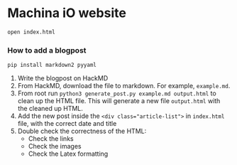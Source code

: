 # Machina iO website

```bash
open index.html
```

### How to add a blogpost

```
pip install markdown2 pyyaml
```

1. Write the blogpost on HackMD
2. From HackMD, download the file to markdown. For example, `example.md`.
3. From root run `python3 generate_post.py example.md output.html` to clean up the HTML file. This will generate a new file `output.html` with the cleaned up HTML.
4. Add the new post inside the `<div class="article-list">` in `index.html` file, with the correct date and title
5. Double check the correctness of the HTML:
    - Check the links
    - Check the images
    - Check the Latex formatting
